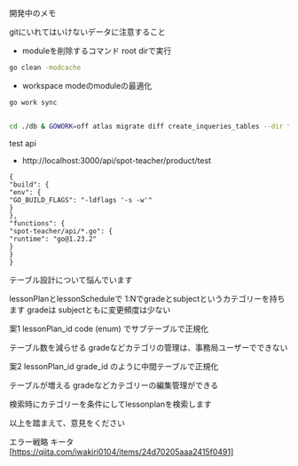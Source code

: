 開発中のメモ　

gitにいれてはいけないデータに注意すること


- moduleを削除するコマンド
root dirで実行
```bash
go clean -modcache
```

- workspace modeのmoduleの最適化
```bash
go work sync
```

```bash

```
```bash
cd ./db & GOWORK=off atlas migrate diff create_inqueries_tables --dir file://ent/migrate/migrations --to ent://ent/schema --dev-url "docker://mysql/8/ent"
```

test api
- http://localhost:3000/api/spot-teacher/product/test


````
{
"build": {
"env": {
"GO_BUILD_FLAGS": "-ldflags '-s -w'"
}
},
"functions": {
"spot-teacher/api/*.go": {
"runtime": "go@1.23.2"
}
}
}
````
テーブル設計について悩んでいます

lessonPlanとlessonScheduleで
1:Nでgradeとsubjectというカテゴリーを持ちます
gradeは
subjectともに変更頻度は少ない

案1
lessonPlan_id
code (enum)
でサブテーブルで正規化

テーブル数を減らせる
gradeなどカテゴリの管理は、事務局ユーザーでできない


案2
lessonPlan_id
grade_id
のように中間テーブルで正規化

テーブルが増える
gradeなどカテゴリーの編集管理ができる


検索時にカテゴリーを条件にしてlessonplanを検索します

以上を踏まえて、意見をください

エラー戦略
キータ[https://qiita.com/iwakiri0104/items/24d70205aaa2415f0491]
